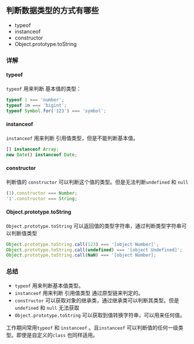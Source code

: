 ## 判断数据类型的方式有哪些

- typeof
- instanceof
- constructor
- Object.prototype.toString

### 详解

#### typeof

`typeof` 用来判断 基本值的类型：

```js
typeof 1 === 'number';
typeof 1n === 'bigint';
typeof Symbol.for('123') === 'symbol';
```

#### instanceof

`instanceof` 用来判断 引用值类型，但是不能判断基本值。

```js
[] instanceof Array;
new Date() instanceof Date;
```

#### constructor

判断值的 `constructor` 可以判断这个值的类型。但是无法判断`undefined` 和 `null`

```js
(1).constructor === Number;
'1'.constructor === String;
```

#### Object.prototype.toString

`Object.prototype.toString` 可以返回值的类型字符串，通过判断类型字符串可以判断值类型

```js
Object.prototype.toString.call(123) === '[object Number]';
Object.prototype.toString.call(undefined) === '[object Undefined]';
Object.prototype.toString.call(NaN) === '[object Number];
```

### 总结

- `typeof` 用来判断基本值类型。
- `instanceof` 用来判断 引用值类型 通过原型链来判定的。
- `constructor` 可以获取对象的继承类，通过继承类可以判断其类型。但是 `undefined` 和 `null` 无法获取
- `Object.prototype.toString` 可以获取到值转换字符串，可以用来任何值。

工作期间常用`typeof` 和 `instanceof` 。且`instanceof` 可以判断值的任何一级类型。即使是自定义的`class` 也同样适用。

